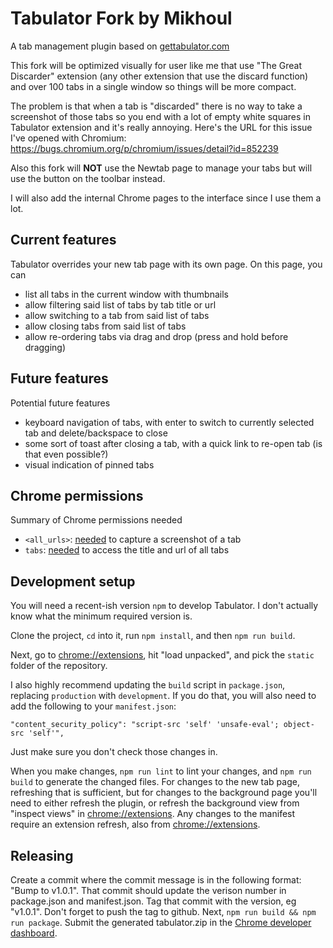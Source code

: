 # Tabulator Fork by Mikhoul

A tab management plugin based on [gettabulator.com](https://gettabulator.com)

This fork will be optimized visually for user like me that use "The Great Discarder" extension (any other extension that use the discard function) and over 100 tabs in a single window so things will be more compact.

The problem is that when a tab is "discarded" there is no way to take a screenshot of those tabs so you end with a lot of empty white squares in Tabulator extension and it's really annoying. Here's the URL for this issue I've opened with Chromium: https://bugs.chromium.org/p/chromium/issues/detail?id=852239

Also this fork will **NOT** use the Newtab page to manage your tabs but will use the button on the toolbar instead.

I will also add the internal Chrome pages to the interface since I use them a lot.

## Current features
Tabulator overrides your new tab page with its own page. On this page, you can
- list all tabs in the current window with thumbnails
- allow filtering said list of tabs by tab title or url
- allow switching to a tab from said list of tabs
- allow closing tabs from said list of tabs
- allow re-ordering tabs via drag and drop (press and hold before dragging)

## Future features
Potential future features
- keyboard navigation of tabs, with enter to switch to currently selected tab and delete/backspace to close
- some sort of toast after closing a tab, with a quick link to re-open tab (is that even possible?)
- visual indication of pinned tabs

## Chrome permissions
Summary of Chrome permissions needed
- `<all_urls>`: [needed](https://developer.chrome.com/extensions/tabs#method-captureVisibleTab) to capture a screenshot of a tab
- `tabs`: [needed](https://developer.chrome.com/extensions/tabs#type-Tab) to access the title and url of all tabs

## Development setup
You will need a recent-ish version `npm` to develop Tabulator. I don't actually know what the minimum required version is.

Clone the project, `cd` into it, run `npm install`, and then `npm run build`.

Next, go to <chrome://extensions>, hit "load unpacked", and pick the `static` folder of the repository.

I also highly recommend updating the `build` script in `package.json`, replacing `production` with `development`. If you do that, you will also need to add the following to your `manifest.json`:
```
"content_security_policy": "script-src 'self' 'unsafe-eval'; object-src 'self'",
```
Just make sure you don't check those changes in.

When you make changes, `npm run lint` to lint your changes, and `npm run build` to generate the changed files. For changes to the new tab page, refreshing that is sufficient, but for changes to the background page you'll need to either refresh the plugin, or refresh the background view from "inspect views" in <chrome://extensions>. Any changes to the manifest require an extension refresh, also from <chrome://extensions>.

## Releasing
Create a commit where the commit message is in the following format: "Bump to v1.0.1". That commit should update the verison number in package.json and manifest.json. Tag that commit with the version, eg "v1.0.1". Don't forget to push the tag to github. Next, `npm run build && npm run package`. Submit the generated tabulator.zip in the [Chrome developer dashboard](https://chrome.google.com/webstore/developer/dashboard).
